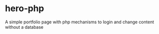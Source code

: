# hero-php
A simple portfolio page with php mechanisms to login and change content without a database
